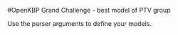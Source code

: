 #OpenKBP Grand Challenge - best model of PTV group

Use the parser arguments to define your models.
